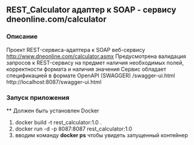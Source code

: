 ## REST_Calculator адаптер к SOAP - сервису dneonline.com/calculator

### Описание
Проект REST-сервиса-адаптера к SOAP веб-сервису http://www.dneonline.com/calculator.asmx
Предусмотрена валидация запросов к REST-сервису на предмет наличия необходимых полей, корректности формата и наличия значения
Сервис обладает спецификацией в формате OpenAPI (SWAGGER)
/swagger-ui.html
http://localhost:8087/swagger-ui.html

### Запуск приложения 
** Должен быть установлен Docker

1.  docker build -t rest_calculator:1.0 .
2.  docker run -d -p 8087:8087 rest_calculator:1.0
3.  вводим команду **docker ps** чтобы увидеть запущенный контейнер